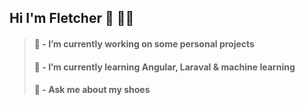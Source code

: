 ## Hi I'm Fletcher 👋 👨‍💻

> #### 🔭 - I’m currently working on some personal projects
> #### 🌱 - I’m currently learning Angular, Laraval & machine learning
> #### 💬 - Ask me about my shoes
